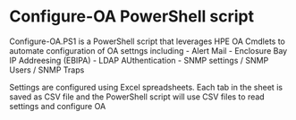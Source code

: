 # Configure-OA PowerShell script
Configure-OA.PS1 is a PowerShell script that leverages HPE OA Cmdlets to automate configuration of OA settngs including
    - Alert Mail
    - Enclosure Bay IP Addreesing (EBIPA)
    - LDAP AUthentication
    - SNMP settings / SNMP Users / SNMP Traps

Settings are configured using Excel spreadsheets. Each tab in the sheet is saved as CSV file and the PowerShell script will use CSV files to read settings and configure OA
